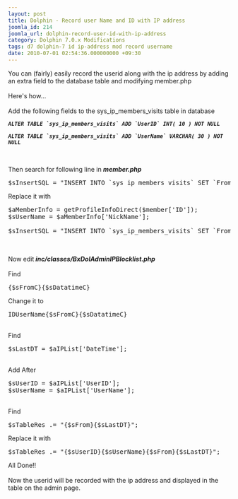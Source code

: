 ```yaml
---
layout: post
title: Dolphin - Record user Name and ID with IP address
joomla_id: 214
joomla_url: dolphin-record-user-id-with-ip-address
category: Dolphin 7.0.x Modifications
tags: d7 dolphin-7 id ip-address mod record username
date: 2010-07-01 02:54:36.000000000 +09:30
---
```

<p>You can (fairly) easily record the userid along with the ip address by adding an extra field to the database table and modifying member.php<br><br>Here's how...<br><br>Add the following fields to the sys_ip_members_visits table in database</p>
<p><em><strong><code><span><span>ALTER</span> <span>TABLE</span> <span>`sys_ip_members_visits`</span> <span>ADD</span> <span>`UserID`</span> <span>INT</span><span>(</span> <span>10</span> <span>)</span> <span>NOT</span> <span>NULL<br></span></span></code></strong></em></p>
<p><strong><em><code><span><span>ALTER</span> <span>TABLE</span> <span>`sys_ip_members_visits`</span> <span>ADD</span> <span>`UserName`</span> <span>VARCHAR</span><span>(</span> <span>30</span> <span>)</span> <span>NOT</span> <span>NULL</span> </span></code></em></strong></p>
<p>&nbsp;</p>
<p>Then search for following line in <em><strong>member.php</strong></em></p>
<pre>$sInsertSQL = "INSERT INTO `sys_ip_members_visits` SET `From`='{$sCurLongIP}', `DateTime`=NOW()";</pre>
<p>Replace it with</p>
<pre>$aMemberInfo = getProfileInfoDirect($member['ID']);<br>$sUserName = $aMemberInfo['NickName'];<br><br>$sInsertSQL = "INSERT INTO `sys_ip_members_visits` SET `From`='{$sCurLongIP}', `DateTime`=NOW(), `UserID`='{$sUserID}', `UserName`='{$sUserName}'";<br><br></pre>
<p><br>Now edit<strong><em> inc/classes/BxDolAdminIPBlocklist.php</em></strong><br><br>Find</p>
<pre>{$sFromC}{$sDatatimeC}</pre>
<p>Change it to</p>
<pre>IDUserName{$sFromC}{$sDatatimeC}</pre>
<p><br>Find</p>
<pre>$sLastDT = $aIPList['DateTime'];</pre>
<p><br>Add After</p>
<pre>$sUserID = $aIPList['UserID'];<br>$sUserName = $aIPList['UserName'];</pre>
<p><br>Find</p>
<pre>$sTableRes .= "{$sFrom}{$sLastDT}";</pre>
<p>Replace it with</p>
<pre>$sTableRes .= "{$sUserID}{$sUserName}{$sFrom}{$sLastDT}";</pre>
<p>All Done!!<br><br>Now the userid will be recorded with the ip address and displayed in the table on the admin page.</p>
<p><em><strong><code><span><span><br></span> </span></code></strong></em></p>
